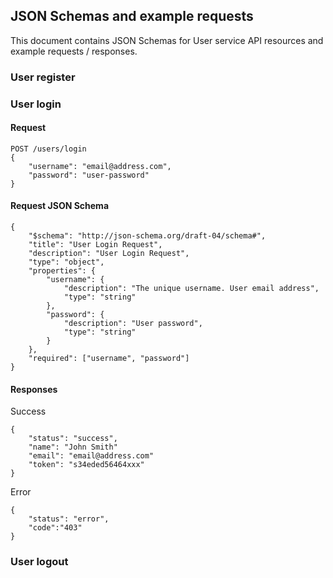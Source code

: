 ## JSON Schemas and example requests

This document contains JSON Schemas for User service API resources and example requests / responses.

### User register
### User login

#### Request

	POST /users/login
	{
    	"username": "email@address.com",
    	"password": "user-password"
    }
    
#### Request JSON Schema

	{
    	"$schema": "http://json-schema.org/draft-04/schema#",
    	"title": "User Login Request",
    	"description": "User Login Request",
    	"type": "object",
    	"properties": {
        	"username": {
            	"description": "The unique username. User email address",
            	"type": "string"
        	},
        	"password": {
            	"description": "User password",
            	"type": "string"
        	}
    	},
    	"required": ["username", "password"]
	}


#### Responses
Success

	{
    	"status": "success",
    	"name": "John Smith"
    	"email": "email@address.com"
    	"token": "s34eded56464xxx"
	}
	
Error

	{
    	"status": "error",
    	"code":"403"
	}

### User logout

